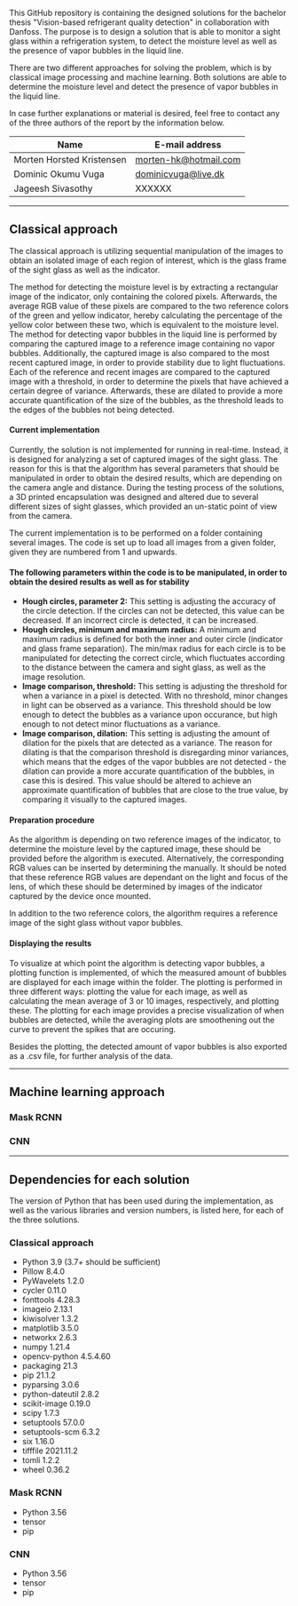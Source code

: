 This GitHub repository is containing the designed solutions for the bachelor thesis "Vision-based refrigerant quality detection" in collaboration with Danfoss. The purpose is to design a solution that is able to monitor a sight glass within a refrigeration system, to detect the moisture level as well as the presence of vapor bubbles in the liquid line. 


There are two different approaches for solving the problem, which is by classical image processing and machine learning.
Both solutions are able to determine the moisture level and detect the presence of vapor bubbles in the liquid line.

In case further explanations or material is desired, feel free to contact any of the three authors of the report by the information below.

Name | E-mail address
------------ | -------------
Morten Horsted Kristensen | morten-hk@hotmail.com
Dominic Okumu Vuga | dominicvuga@live.dk
Jageesh Sivasothy | XXXXXX


____________________________________________________

## Classical approach

The classical approach is utilizing sequential manipulation of the images to obtain an isolated image of each region of interest, which is the glass frame of the sight glass as well as the indicator.

The method for detecting the moisture level is by extracting a rectangular image of the indicator, only containing the colored pixels. Afterwards, the average RGB value of these pixels are compared to the two reference colors of the green and yellow indicator, hereby calculating the percentage of the yellow color between these two, which is equivalent to the moisture level.
The method for detecting vapor bubbles in the liquid line is performed by comparing the captured image to a reference image containing no vapor bubbles. Additionally, the captured image is also compared to the most recent captured image, in order to provide stability due to light fluctuations.
Each of the reference and recent images are compared to the captured image with a threshold, in order to determine the pixels that have achieved a certain degree of variance. Afterwards, these are dilated to provide a more accurate quantification of the size of the bubbles, as the threshold leads to the edges of the bubbles not being detected.

#### Current implementation

Currently, the solution is not implemented for running in real-time. Instead, it is designed for analyzing a set of captured images of the sight glass. The reason for this is that the algorithm has several parameters that should be manipulated in order to obtain the desired results, which are depending on the camera angle and distance. During the testing process of the solutions, a 3D printed encapsulation was designed and altered due to several different sizes of sight glasses, which provided an un-static point of view from the camera. 

The current implementation is to be performed on a folder containing several images. The code is set up to load all images from a given folder, given they are numbered from 1 and upwards.

#### The following parameters within the code is to be manipulated, in order to obtain the desired results as well as for stability

* **Hough circles, parameter 2:** This setting is adjusting the accuracy of the circle detection. If the circles can not be detected, this value can be decreased. If an incorrect circle is detected, it can be increased. 
* **Hough circles, minimum and maximum radius:** A minimum and maximum radius is defined for both the inner and outer circle (indicator and glass frame separation). The min/max radius for each circle is to be manipulated for detecting the correct circle, which fluctuates according to the distance between the camera and sight glass, as well as the image resolution.
* **Image comparison, threshold:** This setting is adjusting the threshold for when a variance in a pixel is detected. With no threshold, minor changes in light can be observed as a variance. This threshold should be low enough to detect the bubbles as a variance upon occurance, but high enough to not detect minor fluctuations as a variance.
* **Image comparison, dilation:** This setting is adjusting the amount of dilation for the pixels that are detected as a variance. The reason for dilating is that the comparison threshold is disregarding minor variances, which means that the edges of the vapor bubbles are not detected - the dilation can provide a more accurate quantification of the bubbles, in case this is desired. This value should be altered to achieve an approximate quantification of bubbles that are close to the true value, by comparing it visually to the captured images.

#### Preparation procedure

As the algorithm is depending on two reference images of the indicator, to determine the moisture level by the captured image, these should be provided before the algorithm is executed. Alternatively, the corresponding RGB values can be inserted by determining the manually. It should be noted that these reference RGB values are dependant on the light and focus of the lens, of which these should be determined by images of the indicator captured by the device once mounted.

In addition to the two reference colors, the algorithm requires a reference image of the sight glass without vapor bubbles. 

#### Displaying the results

To visualize at which point the algorithm is detecting vapor bubbles, a plotting function is implemented, of which the measured amount of bubbles are displayed for each image within the folder. The plotting is performed in three different ways: plotting the value for each image, as well as calculating the mean average of 3 or 10 images, respectively, and plotting these. The plotting for each image provides a precise visualization of when bubbles are detected, while the averaging plots are smoothening out the curve to prevent the spikes that are occuring. 

Besides the plotting, the detected amount of vapor bubbles is also exported as a .csv file, for further analysis of the data.

____________________________________________________

## Machine learning approach


### Mask RCNN


### CNN






____________________________________________________

## Dependencies for each solution

The version of Python that has been used during the implementation, as well as the various libraries and version numbers, is listed here, for each of the three solutions.

### Classical approach

* Python		3.9 (3.7+ should be sufficient)
* Pillow		8.4.0	
* PyWavelets		1.2.0
* cycler		0.11.0
* fonttools		4.28.3
* imageio		2.13.1	
* kiwisolver		1.3.2	
* matplotlib		3.5.0	
* networkx		2.6.3	
* numpy			1.21.4	
* opencv-python		4.5.4.60	
* packaging		21.3	
* pip			21.1.2	
* pyparsing		3.0.6	
* python-dateutil	2.8.2	
* scikit-image		0.19.0	
* scipy			1.7.3	
* setuptools		57.0.0	
* setuptools-scm	6.3.2	
* six			1.16.0	
* tifffile		2021.11.2	
* tomli			1.2.2	
* wheel			0.36.2	

### Mask RCNN

* Python 3.56
* tensor
* pip

### CNN

* Python 3.56
* tensor
* pip



